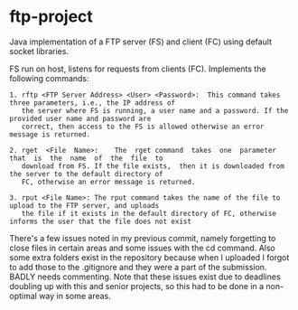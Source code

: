 # ftp-project
Java implementation of a FTP server (FS) and client (FC) using default socket libraries.

FS run on host, listens for requests from clients (FC).  Implements the following 
commands:

    1. rftp <FTP Server Address> <User> <Password>:  This command takes three parameters, i.e., the IP address of 
       the server where FS is running, a user name and a password. If the provided user name and password are 
       correct, then access to the FS is allowed otherwise an error message is returned.
    
    2. rget  <File  Name>:    The  rget command  takes  one  parameter  that  is  the  name  of  the  file  to 
       download from FS. If the file exists,  then it is downloaded from the server to the default directory of 
       FC, otherwise an error message is returned.
    
    3. rput <File Name>: The rput command takes the name of the file to upload to the FTP server, and uploads 
       the file if it exists in the default directory of FC, otherwise informs the user that the file does not exist
There's a few issues noted in my previous commit, namely forgetting to close files in certain areas and some issues with the cd command.  Also some extra folders exist in the repository because when I uploaded I forgot to add those to the .gitignore and they were a part of the submission.  BADLY needs commenting.  Note that these issues exist due to deadlines doubling up with this and senior projects, so this had to be done in a non-optimal way in some areas.
